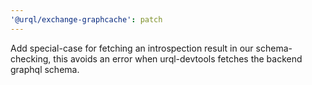 ```yaml
---
'@urql/exchange-graphcache': patch
---
```


Add special-case for fetching an introspection result in our schema-checking, this avoids an error when urql-devtools fetches the backend graphql schema.
